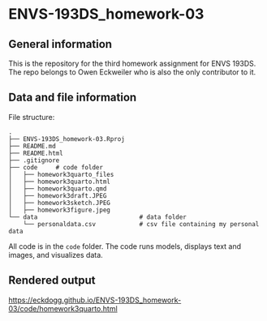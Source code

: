 # ENVS-193DS_homework-03

## General information

This is the repository for the third homework assignment for ENVS 193DS. The repo belongs to Owen Eckweiler who is also the only contributor to it.

## Data and file information

File structure: 

```
.
├── ENVS-193DS_homework-03.Rproj
├── README.md
├── README.html
├── .gitignore
├── code     # code folder
│   ├── homework3quarto_files               
│   ├── homework3quarto.html
│   ├── homework3quarto.qmd
│   ├── homework3draft.JPEG
│   ├── homework3sketch.JPEG
│   ├── homework3figure.jpeg
└── data                            # data folder
    └── personaldata.csv            # csv file containing my personal data
```

All code is in the `code` folder. The code runs models, displays text and images, and visualizes data.

## Rendered output

https://eckdogg.github.io/ENVS-193DS_homework-03/code/homework3quarto.html